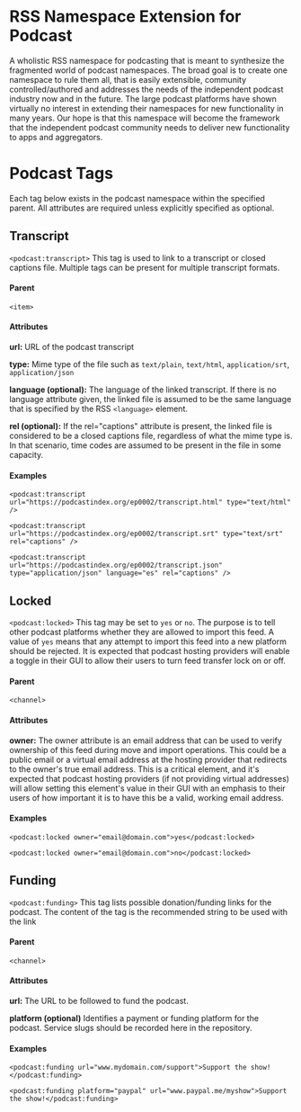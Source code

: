
# RSS Namespace Extension for Podcast

A wholistic RSS namespace for podcasting that is meant to synthesize the fragmented world of podcast namespaces. The broad goal is to create one namespace to rule them all, that is easily extensible, community controlled/authored and addresses the needs of the independent podcast industry now and in the future. The large podcast platforms have shown virtually no interest in extending their namespaces for new functionality in many years. Our hope is that this namespace will become the framework that the independent podcast community needs to deliver new functionality to apps and aggregators.
# Podcast Tags
Each tag below exists in the podcast namespace within the specified parent. All attributes are required unless explicitly specified as optional.

## Transcript
`<podcast:transcript>`
This tag is used to link to a transcript or closed captions file. Multiple tags can be present for multiple transcript formats.

#### Parent
`<item>`

#### Attributes
**url:** URL of the podcast transcript

**type:** Mime type of the file such
as `text/plain`, `text/html`, `application/srt`, `application/json`

**language (optional):** The language of the linked transcript. If there is no language attribute given, the linked file is assumed to be the same language that is
specified by the RSS `<language>` element.

**rel (optional):** If the rel="captions" attribute is present, the linked file is considered to be a closed captions file, regardless of what the mime type is.  In that scenario, time codes are assumed to be present in the file in some capacity.

#### Examples
`<podcast:transcript url="https://podcastindex.org/ep0002/transcript.html" type="text/html" />`

`<podcast:transcript url="https://podcastindex.org/ep0002/transcript.srt" type="text/srt" rel="captions" />`

`<podcast:transcript url="https://podcastindex.org/ep0002/transcript.json" type="application/json" language="es" rel="captions" />`

## Locked
`<podcast:locked>`
This tag may be set to `yes` or `no`. The purpose is to tell other podcast platforms whether they are allowed to import this feed. A value of `yes` means that any attempt to import this feed into a new platform should be rejected. It is expected that podcast hosting providers will enable a toggle in their GUI to allow their users to turn feed transfer lock on or off.
#### Parent
`<channel>`

#### Attributes
**owner:** The owner attribute is an email address that can be used to verify ownership of this feed during move and import operations. This could be a public email or a virtual email address at the hosting provider that redirects to the owner's true email address. This is a critical element, and it's expected that podcast hosting providers (if not providing virtual addresses) will allow setting this element's value in their GUI with an emphasis to their users of how important it is to have this be a valid, working email address.

#### Examples
`<podcast:locked owner="email@domain.com">yes</podcast:locked>`

`<podcast:locked owner="email@domain.com">no</podcast:locked>`

## Funding
`<podcast:funding>`
This tag lists possible donation/funding links for the podcast. The content of the tag is the recommended string to be used with the link
#### Parent
`<channel>`

#### Attributes
**url:** The URL to be followed to fund the podcast.

**platform (optional)** Identifies a payment or funding platform for the podcast. Service slugs should be recorded here in the repository.

#### Examples
`<podcast:funding url="www.mydomain.com/support">Support the show!</podcast:funding>`

`<podcast:funding platform="paypal" url="www.paypal.me/myshow">Support the show!</podcast:funding>`
